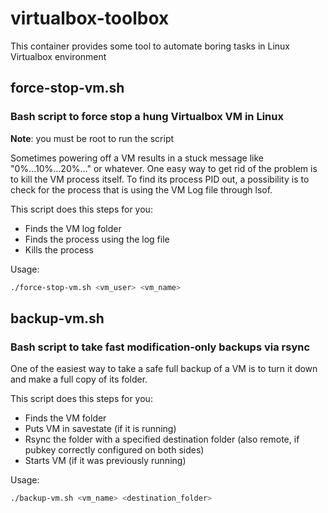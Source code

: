 # virtualbox-toolbox
This container provides some tool to automate boring tasks in Linux Virtualbox environment


## force-stop-vm.sh
### Bash script to force stop a hung Virtualbox VM in Linux

**Note**: you must be root to run the script

Sometimes powering off a VM results in a stuck message like "0%...10%...20%..." or whatever.
One easy way to get rid of the problem is to kill the VM process itself. To find its process PID out, a possibility is to check for the process that is using the VM Log file through lsof.

This script does this steps for you:

* Finds the VM log folder
* Finds the process using the log file
* Kills the process

Usage:
``` bash
./force-stop-vm.sh <vm_user> <vm_name>
```

## backup-vm.sh
### Bash script to take fast modification-only backups via rsync

One of the easiest way to take a safe full backup of a VM is to turn it down and make a full copy of its folder.

This script does this steps for you:

* Finds the VM folder
* Puts VM in savestate (if it is running)
* Rsync the folder with a specified destination folder (also remote, if pubkey correctly configured on both sides)
* Starts VM (if it was previously running)

Usage:
``` bash
./backup-vm.sh <vm_name> <destination_folder>
```
